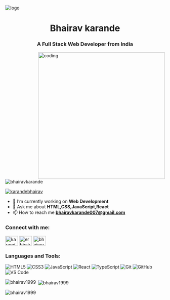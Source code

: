 
![logo](https://repository-images.githubusercontent.com/280644628/3343df80-c90f-11ea-8f9c-4d5f3ad36cb2)
<h1 align="center">Bhairav karande</h1>
<h3 align="center">A Full Stack Web Developer from India</h3>
<img
  src="https://camo.githubusercontent.com/cae12fddd9d6982901d82580bdf321d81fb299141098ca1c2d4891870827bf17/68747470733a2f2f6d69726f2e6d656469756d2e636f6d2f6d61782f313336302f302a37513379765349765f7430696f4a2d5a2e676966"
  alt="coding"
  align="right"
  width="400px"
/>

<p align="left"> <img src="https://komarev.com/ghpvc/?username=bhairav1999&label=Profile%20views&color=0e75b6&style=flat" alt="bhairavkarande" /> </p>

<p align="left"> <a href="https://twitter.com/karandebhairav" target="blank"><img src="https://img.shields.io/twitter/follow/karandebhairav?logo=twitter&style=for-the-badge" alt="karandebhairav" /></a> </p>

- 🔭 I’m currently working on **Web Development** 
- 💬 Ask me about **HTML,CSS,JavaScript,React** 
- 📫 How to reach me **bhairavkarande007@gmail.com**

<h3 align="left">Connect with me:</h3>
<p align="left">
  <a href="https://twitter.com/karandebhairav" target="blank"
    ><img
      align="center"
      src="https://raw.githubusercontent.com/rahuldkjain/github-profile-readme-generator/master/src/images/icons/Social/twitter.svg"
      alt="karandebhairav"
      height="30"
      width="40"
  /></a>
  <a href="https://fb.com/er bhairav karande" target="blank"
    ><img
      align="center"
      src="https://raw.githubusercontent.com/rahuldkjain/github-profile-readme-generator/master/src/images/icons/Social/facebook.svg"
      alt="er bhairav karande"
      height="30"
      width="40"
  /></a>
  <a href="https://instagram.com/bhairav_karande_003" target="blank"
    ><img
      align="center"
      src="https://raw.githubusercontent.com/rahuldkjain/github-profile-readme-generator/master/src/images/icons/Social/instagram.svg"
      alt="bhairav_karande_003"
      height="30"
      width="40"
  /></a>
</p>


<h3 align="left">Languages and Tools:</h3>

![HTML5](https://img.shields.io/badge/html5-%23E34F26.svg?style=for-the-badge&logo=html5&logoColor=white)
![CSS3](https://img.shields.io/badge/css3-%231572B6.svg?style=for-the-badge&logo=css3&logoColor=white)
![JavaScript](https://img.shields.io/badge/javascript-%23323330.svg?style=for-the-badge&logo=javascript&logoColor=%23F7DF1E)
![React](https://img.shields.io/badge/react-%2320232a.svg?style=for-the-badge&logo=react&logoColor=%2361DAFB)
![TypeScript](https://img.shields.io/badge/typescript-%23007ACC.svg?style=for-the-badge&logo=typescript&logoColor=white)
![Git](https://img.shields.io/badge/git-%23F05033.svg?style=for-the-badge&logo=git&logoColor=white)
![GitHub](https://img.shields.io/badge/github-%23121011.svg?style=for-the-badge&logo=github&logoColor=white)
![VS Code](https://img.shields.io/badge/VS%20Code-0078d7.svg?style=for-the-badge&logo=visual-studio-code&logoColor=white)


<!--  -->


<p>
  <img
    align="left"
    src="https://github-readme-stats.vercel.app/api/top-langs?username=bhairav1999&show_icons=true&locale=en&layout=compact"
    alt="bhairav1999"
  />
</p>

<p>
  &nbsp;<img
    align="center"
    src="https://github-readme-stats.vercel.app/api?username=bhairav1999&show_icons=true&locale=en"
    alt="bhairav1999"
  />
</p>

<p>
  <img
    align="center"
    src="https://github-readme-streak-stats.herokuapp.com/?user=bhairav1999&"
    alt="bhairav1999"
  />
</p>

<!-- 











 -->
